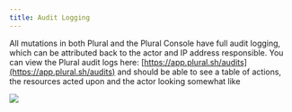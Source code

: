 ```yaml
---
title: Audit Logging
---
```


All mutations in both Plural and the Plural Console have full audit logging, which can be attributed back to the actor and IP address responsible.  You can view the Plural audit logs here: [https://app.plural.sh/audits](https://app.plural.sh/audits) and should be able to see a table of actions, the resources acted upon and the actor looking somewhat like&#x20;

![](</assets/advanced-topics/audit-logs.png>)